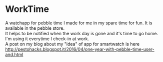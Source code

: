# WorkTime
A watchapp for pebble time I made for me in my spare time for fun.
It is available in the pebble store.  
It helps to be notified when the work day is gone and it's time to go home.
I'm using it everytime I check-in at work.  
A post on my blog about my "idea" of app for smartwatch is here http://pestohacks.blogspot.it/2016/04/one-year-with-pebble-time-user-and.html
